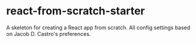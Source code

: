 # react-from-scratch-starter

A skeleton for creating a React app from scratch. All config settings based on Jacob D. Castro's preferences.
